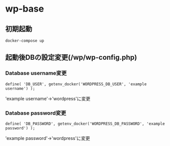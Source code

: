 # wp-base
## 初期起動
```
docker-compose up
```

## 起動後DBの設定変更(/wp/wp-config.php)
### Database username変更
```
define( 'DB_USER', getenv_docker('WORDPRESS_DB_USER', 'example username') );
```
'example username'→'wordpress'に変更

### Database password変更
```
define( 'DB_PASSWORD', getenv_docker('WORDPRESS_DB_PASSWORD', 'example password') );
```
'example password'→'wordpress'に変更
